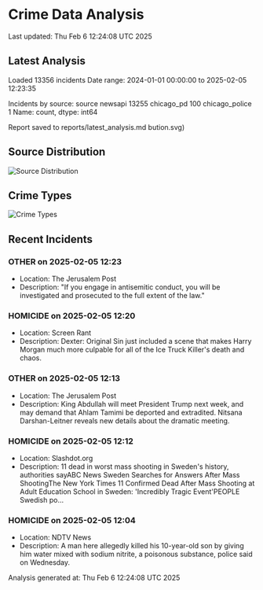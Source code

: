 # Crime Data Analysis
Last updated: Thu Feb  6 12:24:08 UTC 2025

## Latest Analysis

Loaded 13356 incidents
Date range: 2024-01-01 00:00:00 to 2025-02-05 12:23:35

Incidents by source:
source
newsapi           13255
chicago_pd          100
chicago_police        1
Name: count, dtype: int64

Report saved to reports/latest_analysis.md
bution.svg)

## Source Distribution
![Source Distribution](images/source_distribution.svg)

## Crime Types
![Crime Types](images/crime_types.svg)

## Recent Incidents

### OTHER on 2025-02-05 12:23
- Location: The Jerusalem Post
- Description: "If you engage in antisemitic conduct, you will be investigated and prosecuted to the full extent of the law."


### HOMICIDE on 2025-02-05 12:20
- Location: Screen Rant
- Description: Dexter: Original Sin just included a scene that makes Harry Morgan much more culpable for all of the Ice Truck Killer's death and chaos.


### OTHER on 2025-02-05 12:13
- Location: The Jerusalem Post
- Description: King Abdullah will meet President Trump next week, and may demand that Ahlam Tamimi be deported and extradited. Nitsana Darshan-Leitner reveals new details about the dramatic meeting.


### HOMICIDE on 2025-02-05 12:12
- Location: Slashdot.org
- Description: 11 dead in worst mass shooting in Sweden's history, authorities sayABC News Sweden Searches for Answers After Mass ShootingThe New York Times 11 Confirmed Dead After Mass Shooting at Adult Education School in Sweden: 'Incredibly Tragic Event'PEOPLE Swedish po…


### HOMICIDE on 2025-02-05 12:04
- Location: NDTV News
- Description: A man here allegedly killed his 10-year-old son by giving him water mixed with sodium nitrite, a poisonous substance, police said on Wednesday.

Analysis generated at: Thu Feb  6 12:24:08 UTC 2025
